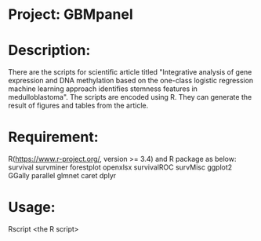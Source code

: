 # Project: GBMpanel

# Description:
There are the scripts for scientific article titled "Integrative analysis of gene expression and DNA methylation based on the one-class logistic regression machine learning approach identifies stemness features in medulloblastoma". The scripts are encoded using R. They can generate the result of figures and tables from the article.

# Requirement:
R(https://www.r-project.org/, version >= 3.4) and R package as below:
survival
survminer
forestplot
openxlsx
survivalROC
survMisc
ggplot2
GGally
parallel
glmnet
caret
dplyr

# Usage:

Rscript \<the R script\>
